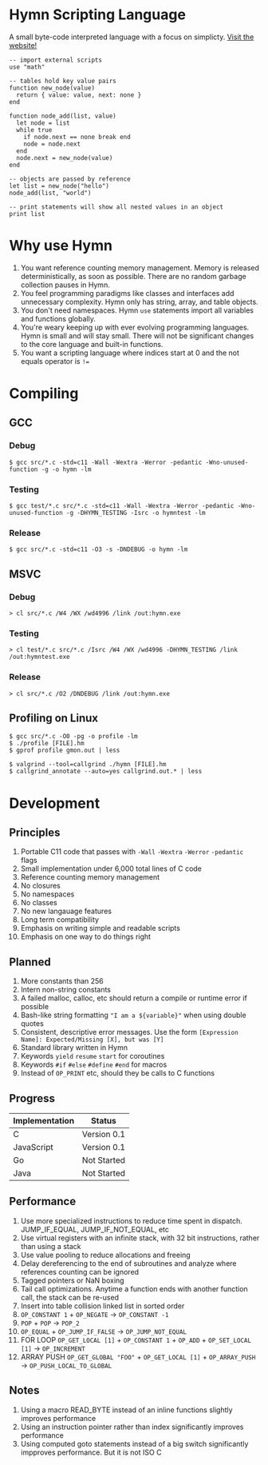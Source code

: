 # Hymn Scripting Language

A small byte-code interpreted language with a focus on simplicty. [Visit the website!](https://hymn-lang.org)

```
-- import external scripts
use "math"

-- tables hold key value pairs
function new_node(value)
  return { value: value, next: none }
end

function node_add(list, value)
  let node = list
  while true
    if node.next == none break end
    node = node.next
  end
  node.next = new_node(value)
end

-- objects are passed by reference
let list = new_node("hello")
node_add(list, "world")

-- print statements will show all nested values in an object
print list
```

# Why use Hymn

1. You want reference counting memory management. Memory is released deterministically, as soon as possible. There are no random garbage collection pauses in Hymn.
1. You feel programming paradigms like classes and interfaces add unnecessary complexity. Hymn only has string, array, and table objects.
1. You don't need namespaces. Hymn `use` statements import all variables and functions globally.
1. You're weary keeping up with ever evolving programming languages. Hymn is small and will stay small. There will not be significant changes to the core language and built-in functions.
1. You want a scripting language where indices start at 0 and the not equals operator is `!=`

# Compiling

## GCC

### Debug

```
$ gcc src/*.c -std=c11 -Wall -Wextra -Werror -pedantic -Wno-unused-function -g -o hymn -lm
```

### Testing

```
$ gcc test/*.c src/*.c -std=c11 -Wall -Wextra -Werror -pedantic -Wno-unused-function -g -DHYMN_TESTING -Isrc -o hymntest -lm
```

### Release

```
$ gcc src/*.c -std=c11 -O3 -s -DNDEBUG -o hymn -lm
```

## MSVC

### Debug

```
> cl src/*.c /W4 /WX /wd4996 /link /out:hymn.exe
```

### Testing

```
> cl test/*.c src/*.c /Isrc /W4 /WX /wd4996 -DHYMN_TESTING /link /out:hymntest.exe
```

### Release

```
> cl src/*.c /O2 /DNDEBUG /link /out:hymn.exe
```

## Profiling on Linux

```
$ gcc src/*.c -O0 -pg -o profile -lm
$ ./profile [FILE].hm
$ gprof profile gmon.out | less
```

```
$ valgrind --tool=callgrind ./hymn [FILE].hm
$ callgrind_annotate --auto=yes callgrind.out.* | less
```

# Development

## Principles

1. Portable C11 code that passes with `-Wall` `-Wextra` `-Werror` `-pedantic` flags
1. Small implementation under 6,000 total lines of C code
1. Reference counting memory management
1. No closures
1. No namespaces
1. No classes
1. No new langauage features
1. Long term compatibility
1. Emphasis on writing simple and readable scripts
1. Emphasis on one way to do things right

## Planned

1. More constants than 256
1. Intern non-string constants
1. A failed malloc, calloc, etc should return a compile or runtime error if possible
1. Bash-like string formatting `"I am a ${variable}"` when using double quotes
1. Consistent, descriptive error messages. Use the form `[Expression Name]: Expected/Missing [X], but was [Y]`
1. Standard library written in Hymn
1. Keywords `yield` `resume` `start` for coroutines
1. Keywords `#if` `#else` `#define` `#end` for macros
1. Instead of `OP_PRINT` etc, should they be calls to C functions

## Progress

| Implementation | Status      |
| -------------- | ----------- |
| C              | Version 0.1 |
| JavaScript     | Version 0.1 |
| Go             | Not Started |
| Java           | Not Started |

## Performance

1. Use more specialized instructions to reduce time spent in dispatch. JUMP_IF_EQUAL, JUMP_IF_NOT_EQUAL, etc
1. Use virtual registers with an infinite stack, with 32 bit instructions, rather than using a stack
1. Use value pooling to reduce allocations and freeing
1. Delay dereferencing to the end of subroutines and analyze where references counting can be ignored
1. Tagged pointers or NaN boxing
1. Tail call optimizations. Anytime a function ends with another function call, the stack can be re-used
1. Insert into table collision linked list in sorted order
1. `OP_CONSTANT 1` + `OP_NEGATE` -> `OP_CONSTANT -1`
1. `POP` + `POP` -> `POP_2`
1. `OP_EQUAL` + `OP_JUMP_IF_FALSE` -> `OP_JUMP_NOT_EQUAL`
1. FOR LOOP `OP_GET_LOCAL [1]` + `OP_CONSTANT 1` + `OP_ADD` + `OP_SET_LOCAL [1]` -> `OP_INCREMENT`
1. ARRAY PUSH `OP_GET_GLOBAL "FOO"` + `OP_GET_LOCAL [1]` + `OP_ARRAY_PUSH` -> `OP_PUSH_LOCAL_TO_GLOBAL`

## Notes

1. Using a macro READ_BYTE instead of an inline functions slightly improves performance
1. Using an instruction pointer rather than index significantly improves performance
1. Using computed goto statements instead of a big switch significantly impproves performance. But it is not ISO C
